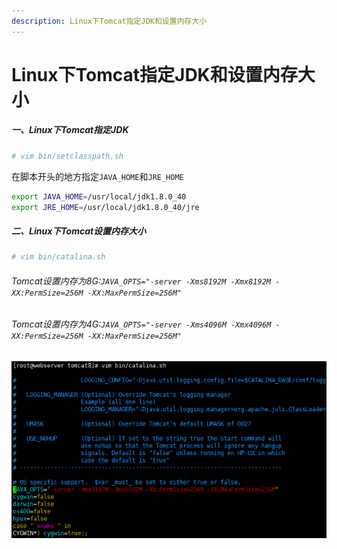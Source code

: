 ```yaml
---
description: Linux下Tomcat指定JDK和设置内存大小
---
```


# Linux下Tomcat指定JDK和设置内存大小

##### 一、Linux下Tomcat指定JDK
```bash
# vim bin/setclasspath.sh
```

在脚本开头的地方指定`JAVA_HOME`和`JRE_HOME`

```bash
export JAVA_HOME=/usr/local/jdk1.8.0_40
export JRE_HOME=/usr/local/jdk1.8.0_40/jre
```

##### 二、Linux下Tomcat设置内存大小
```bash
# vim bin/catalina.sh
```

###### Tomcat设置内存为8G:`JAVA_OPTS="-server -Xms8192M -Xmx8192M -XX:PermSize=256M -XX:MaxPermSize=256M"`

###### Tomcat设置内存为4G:`JAVA_OPTS="-server -Xms4096M -Xmx4096M -XX:PermSize=256M -XX:MaxPermSize=256M"`

![](../assets/jianshu/2743275-af5bcc478597a94a.png)
